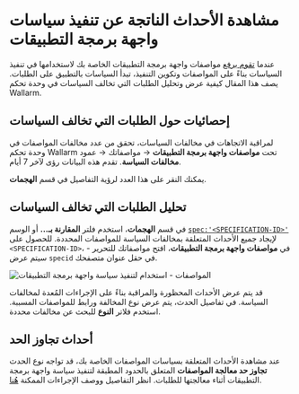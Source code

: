 # مشاهدة الأحداث الناتجة عن تنفيذ سياسات واجهة برمجة التطبيقات

عندما [تقوم برفع](setup.md) مواصفات واجهة برمجة التطبيقات الخاصة بك لاستخدامها في تنفيذ السياسات بناءً على المواصفات وتكوين التنفيذ، تبدأ السياسات بالتطبيق على الطلبات. يصف هذا المقال كيفية عرض وتحليل الطلبات التي تخالف السياسات في وحدة تحكم Wallarm.

## إحصائيات حول الطلبات التي تخالف السياسات

لمراقبة الاتجاهات في مخالفات السياسات، تحقق من عدد مخالفات المواصفات في وحدة تحكم Wallarm تحت **مواصفات واجهة برمجة التطبيقات** → مواصفاتك → عمود **مخالفات السياسة**. تقدم هذه البيانات رؤى لآخر 7 أيام.

يمكنك النقر على هذا العدد لرؤية التفاصيل في قسم **الهجمات**.

## تحليل الطلبات التي تخالف السياسات

في قسم **الهجمات**، استخدم فلتر **المقارنة بـ...** أو الوسم [`spec:'<SPECIFICATION-ID>'`](../user-guides/search-and-filters/use-search.md#search-by-specification) لإيجاد جميع الأحداث المتعلقة بمخالفات السياسة للمواصفات المحددة. للحصول على `<SPECIFICATION-ID>`، في **مواصفات واجهة برمجة التطبيقات**، افتح مواصفاتك للتحرير - سيتم عرض `specid` في حقل عنوان متصفحك.

![المواصفات - استخدام لتنفيذ سياسة واجهة برمجة التطبيقات](../images/api-specification-enforcement/api-specification-enforcement-events.png)

قد يتم عرض الأحداث المحظورة والمراقبة بناءً على الإجراءات المُعدة لمخالفات السياسة. في تفاصيل الحدث، يتم عرض نوع المخالفة ورابط للمواصفات المسببة. استخدم فلاتر **النوع** للبحث عن مخالفات محددة.

## أحداث تجاوز الحد

عند مشاهدة الأحداث المتعلقة بسياسات المواصفات الخاصة بك، قد تواجه نوع الحدث **تجاوز حد معالجة المواصفات** المتعلق بالحدود المطبقة لتنفيذ سياسة واجهة برمجة التطبيقات أثناء معالجتها للطلبات. انظر التفاصيل ووصف الإجراءات الممكنة [هُنا](overview.md#how-it-works).